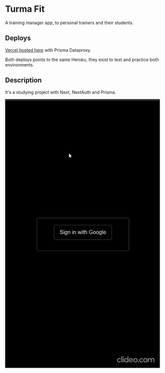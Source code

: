 # Turma Fit

A training manager app, to personal trainers and their students.

## Deploys

[Vercel hosted here](https://turma-fit.vercel.app/) with Prisma Dataproxy.

Both deploys points to the same Heroku, they exist to test and practice both environments.

## Description

It's a studying project with Next, NextAuth and Prisma.


![App Preview](./preview.gif)
